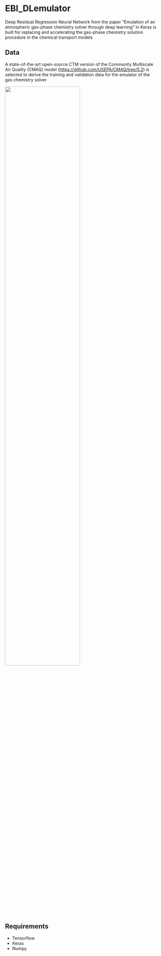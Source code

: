 # EBI_DLemulator
Deep Residual Regression Neural Network from the paper “Emulation of an atmospheric gas-phase chemistry solver through deep learning” in Keras is built for replacing and accelerating the gas-phase chemistry solution procedure in the chemical transport models  
 
## Data
A state-of-the-art open-source CTM version of the Community Multiscale Air Quality (CMAQ) model (https://github.com/USEPA/CMAQ/tree/5.2) is selected to derive the training and validation data for the emulator of the gas chemistry solver  

<img src="https://github.com/hazenet-cn/EBI_DLemulator/blob/main/images/fig%201.png"  width = "70%" height = "70%"/>

## Requirements
+ Tensorflow  
+ Keras  
+ Numpy  

